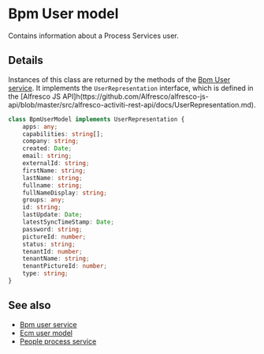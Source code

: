 # Bpm User model

Contains information about a Process Services user.

## Details

Instances of this class are returned by the methods of the
[Bpm User service](bpm-user.service.md). It implements the
`UserRepresentation` interface, which is defined in the
[Alfresco JS API]h(ttps://github.com/Alfresco/alfresco-js-api/blob/master/src/alfresco-activiti-rest-api/docs/UserRepresentation.md).

```ts
class BpmUserModel implements UserRepresentation {
    apps: any;
    capabilities: string[];
    company: string;
    created: Date;
    email: string;
    externalId: string;
    firstName: string;
    lastName: string;
    fullname: string;
    fullNameDisplay: string;
    groups: any;
    id: string;
    lastUpdate: Date;
    latestSyncTimeStamp: Date;
    password: string;
    pictureId: number;
    status: string;
    tenantId: number;
    tenantName: string;
    tenantPictureId: number;
    type: string;
}
```

<!-- Don't edit the See also section. Edit seeAlsoGraph.json and run config/generateSeeAlso.js -->
<!-- seealso start -->
## See also

- [Bpm user service](bpm-user.service.md)
- [Ecm user model](ecm-user.model.md)
- [People process service](people-process.service.md)
<!-- seealso end -->